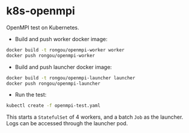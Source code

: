 # k8s-openmpi

OpenMPI test on Kubernetes.

* Build and push worker docker image:
```bash
docker build -t rongou/openmpi-worker worker
docker push rongou/openmpi-worker
```
* Build and push launcher docker image:
```bash
docker build -t rongou/openmpi-launcher launcher
docker push rongou/openmpi-launcher
```
* Run the test:
```bash
kubectl create -f openmpi-test.yaml
```

This starts a `StatefulSet` of 4 workers, and a batch `Job` as the launcher.
Logs can be accessed through the launcher pod.
